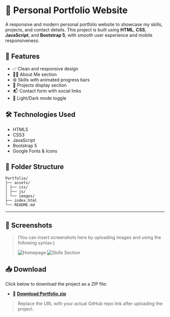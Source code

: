# 💼 Personal Portfolio Website

A responsive and modern personal portfolio website to showcase my skills, projects, and contact details. This project is built using **HTML**, **CSS**, **JavaScript**, and **Bootstrap 5**, with smooth user experience and mobile responsiveness.

## 🚀 Features

- ✅ Clean and responsive design
- 🧑‍💼 About Me section
- ⚙️ Skills with animated progress bars
- 📁 Projects display section
- 📬 Contact form with social links
- 🌙 Light/Dark mode toggle

## 🛠️ Technologies Used

- HTML5
- CSS3
- JavaScript
- Bootstrap 5
- Google Fonts & Icons

## 📂 Folder Structure



```
Portfolio/
├── assets/
│ ├── css/
│ ├── js/
│ └── images/
├── index.html
└── README.md
```

---


## 📸 Screenshots

> (You can insert screenshots here by uploading images and using the following syntax:)
>
> ![Homepage](assets/images/screenshot-homepage.png)
> ![Skills Section](assets/images/screenshot-skills.png)

## 📥 Download

Click below to download the project as a ZIP file:

- 🔗 [**Download Portfolio.zip**](https://github.com/shahdhairya12/Portfolio/archive/refs/heads/main.zip)

> Replace the URL with your actual GitHub repo link after uploading the project.



